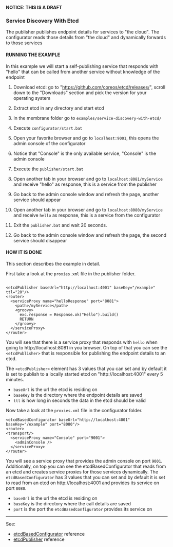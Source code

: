 **NOTICE: THIS IS A DRAFT**

### Service Discovery With Etcd

The publisher publishes endpoint details for services to "the cloud". The configurator reads those details from "the cloud" and dynamically forwards to those services
 

#### RUNNING THE EXAMPLE

In this example we will start a self-publishing service that responds with "hello" that can be called from another service without knowledge of the endpoint

1. Download etcd: go to "https://github.com/coreos/etcd/releases/", scroll down to the "Downloads" section and pick the version for your operating system
   
2. Extract etcd in any directory and start etcd
   
3. In the membrane folder go to `examples/service-discovery-with-etcd/`
   
4. Execute `configurator/start.bat`
   
5. Open your favorite browser and go to `localhost:9001`, this opens the admin console of the configurator
   
6. Notice that "Console" is the only available service, "Console" is the admin console
   
7. Execute the `publisher/start.bat`
   
8. Open another tab in your browser and go to `localhost:8081/myService` and receive "hello" as response, this is a service from the publisher
   
9. Go back to the admin console window and refresh the page, another service should appear
   
10. Open another tab in your browser and go to `localhost:8080/myService` and receive `hello` as response, this is a service from the configurator
    
11. Exit the `publisher.bat` and wait 20 seconds.
    
12. Go back to the admin console window and refresh the page, the second service should disappear


#### HOW IT IS DONE

This section describes the example in detail.  

First take a look at the `proxies.xml` file in the publisher folder.

```

<etcdPublisher baseUrl="http://localhost:4001" baseKey="/example" ttl="20"/>
<router>
  <serviceProxy name="helloResponse" port="8081">
    <path>/myService</path>
    <groovy>				
      exc.response = Response.ok("Hello").build()
      RETURN
    </groovy>
  </serviceProxy>
</router>
```
You will see that there is a service proxy that responds with `hello` when going to http://localhost:8081 in you browser. On top of that you can see the `<etcdPublisher>` that is responsible for publishing the endpoint details to an etcd.

The `<etcdPublisher>` element has 3 values that you can set and by default it is set to publish to a locally started etcd on "http://localhost:4001" every 5 minutes.   
* `baseUrl` is the url the etcd is residing on
* `baseKey` is the directory where the endpoint details are saved
* `ttl` is how long in seconds the data in the etcd should be valid

Now take a look at the `proxies.xml` file in the configurator folder.

```
<etcdBasedConfigurator baseUrl="http://localhost:4001" baseKey="/example" port="8080"/>
<router>
<transport/>
  <serviceProxy name="Console" port="9001">
    <adminConsole />
  </serviceProxy>
</router>
```
You will see a service proxy that provides the admin console on port `9001`. Additionally, on top you can see the etcdBasedConfigurator that reads from an etcd and creates service proxies for those services dynamically.
The `etcdBasedConfigurator` has 3 values that you can set and by default it is set to read from an etcd on http://localhost:4001 and provides its service on port `8080`.

* `baseUrl` is the url the etcd is residing on
* `baseKey` is the directory where the call details are saved
* `port` is the port the `etcdBasedConfigurator` provides its service on

---
See:
- [etcdBasedConfigurator](https://membrane-soa.org/api-gateway-doc/current/configuration/reference/etcdBasedConfigurator.htm) reference
- [etcdPublisher](https://membrane-soa.org/api-gateway-doc/current/configuration/reference/etcdPublisher.htm) reference
